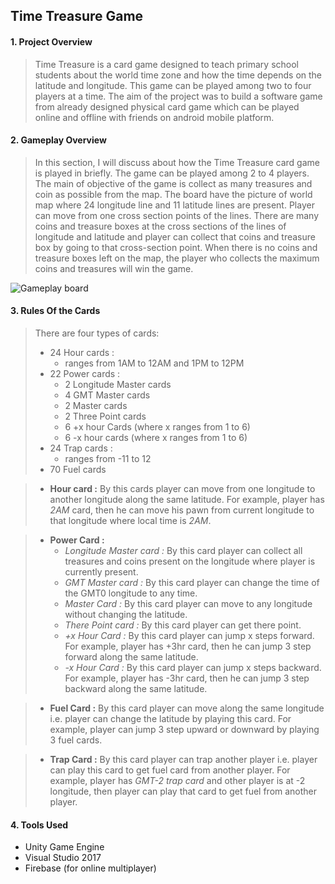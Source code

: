 ## Time Treasure Game
#### 1. Project Overview ####
>Time Treasure is a card game designed to teach primary school students about the world time zone and how the time depends on the latitude and longitude. This game can be played among two to four players at a time. The aim of the project was to build a software game from already designed physical card game which can be played online and offline with friends on android mobile platform.

#### 2. Gameplay Overview ####
>In this section, I will discuss about how the Time Treasure card game is played in briefly.
The game can be played among 2 to 4 players. The main of objective of the game is collect as many treasures and coin as possible from the map. The board have the picture of world map where 24 longitude line and 11 latitude lines are present. Player can move from one cross section points of the lines. There are many coins and treasure boxes at the cross sections of the lines of longitude and latitude and player can collect that coins and treasure box by going to that cross-section point. When there is no coins and treasure boxes left on the map, the player who collects the maximum coins and treasures will win the game.

![Gameplay board](https://markdown-here.com/img/icon256.png)

#### 3. Rules Of the Cards ####
>There are four types of cards:
>* 24 Hour cards :
>   * ranges from 1AM to 12AM and 1PM to 12PM
>* 22 Power cards :
>   * 2 Longitude Master cards
>   * 4 GMT Master cards
>   * 2 Master cards
>   * 2 Three Point cards
>   * 6 +x hour Cards (where x ranges from 1 to 6)
>   * 6 -x hour cards (where x ranges from 1 to 6)
>* 24 Trap cards :
>   * ranges from -11 to 12
>* 70 Fuel cards

>* __Hour card :__ By this cards player can move from one longitude to another longitude along the same latitude. For example, player has _2AM_ card, then he can move his pawn from current longitude to that longitude where local time is _2AM_.

>* __Power Card :__
>   * _Longitude Master card :_ By this card player can collect all treasures and coins present on the longitude where player is currently present.
>   * _GMT Master card :_ By this card player can change the time of the GMT0 longitude to any time.
>   * _Master Card :_ By this card player can move to any longitude without changing the latitude.
>   * _There Point card :_ By this card player can get there point.
>   * _+x Hour Card :_ By this card player can jump x steps forward. For example, player has +3hr card, then he can jump 3 step forward along the same latitude.
>   * _-x Hour Card :_ By this card player can jump x steps backward. For example, player has -3hr card, then he can jump 3 step backward along the same latitude.

>* __Fuel Card :__ By this card player can move along the same longitude i.e. player can change the latitude by playing this card. For example, player can jump 3 step upward or downward by playing 3 fuel cards.

>* __Trap Card :__ By this card player can trap another player i.e. player can play this card to get fuel card from another player. For example, player has _GMT-2 trap card_ and other player is at -2 longitude, then player can play that card to get fuel from another player.

#### 4. Tools Used ####
* Unity Game Engine
* Visual Studio 2017
* Firebase (for online multiplayer)
